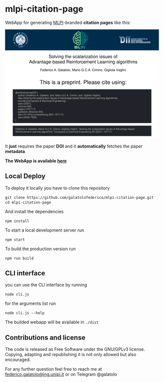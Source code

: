 # mlpi-citation-page

WebApp for generating [MLPI](http://mlpi.ing.unipi.it/)-branded **citation pages** like this:

![example](./README.md.d/example.png)

It **just** requires the paper **DOI** and it **automatically** fetches the paper **metadata**.



**The WebApp is available [here](https://galatolofederico.github.io/mlpi-citation-page/)**


## Local Deploy

To deploy it locally you have to clone this repository

```
git clone https://github.com/galatolofederico/mlpi-citation-page.git
cd mlpi-citation-page
```

And install the dependencies

```
npm install
```

To start a local development server run

```
npm start
```

To build the production version run

```
npm run build
```

## CLI interface

you can use the CLI interface by running

```
node cli.js
```

for the arguments list run

```
node cli.js --help
```

The builded webapp will be available in `./dist`

## Contributions and license

The code is released as Free Software under the GNU/GPLv3 license. Copying, adapting and republishing it is not only allowed but also encouraged.

For any further question feel free to reach me at federico.galatolo@ing.unipi.it or on Telegram @galatolo